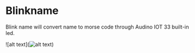 # Blinkname
Blink name will convert name to morse code through Audino IOT 33 built-in led.


![alt text](![alt text](http://url/to/img.png))

